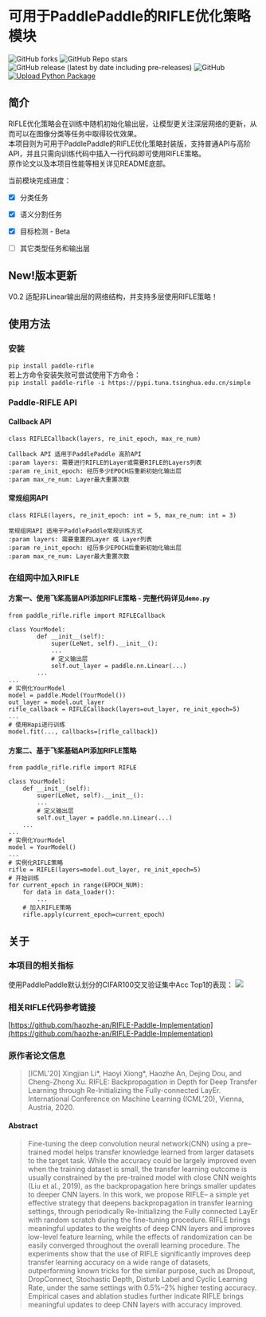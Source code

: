 # 可用于PaddlePaddle的RIFLE优化策略模块
![GitHub forks](https://img.shields.io/github/forks/GT-ZhangAcer/RIFLE_Module)
![GitHub Repo stars](https://img.shields.io/github/stars/GT-ZhangAcer/RIFLE_Module)
![GitHub release (latest by date including pre-releases)](https://img.shields.io/github/v/release/GT-ZhangAcer/RIFLE_Module?include_prereleases)
![GitHub](https://img.shields.io/github/license/GT-ZhangAcer/RIFLE_Module)
[![Upload Python Package](https://github.com/GT-ZhangAcer/RIFLE_Module/actions/workflows/python-publish.yml/badge.svg)](https://github.com/GT-ZhangAcer/RIFLE_Module/actions/workflows/python-publish.yml)
## 简介
RIFLE优化策略会在训练中随机初始化输出层，让模型更关注深层网络的更新，从而可以在图像分类等任务中取得较优效果。  
本项目则为可用于PaddlePaddle的RIFLE优化策略封装版，支持普通API与高阶API，并且只需向训练代码中插入一行代码即可使用RIFLE策略。  
原作论文以及本项目性能等相关详见README底部。

当前模块完成进度：
- [X] 分类任务
+ [X] 语义分割任务
- [X] 目标检测 - Beta
+ [ ] 其它类型任务和输出层

## New!版本更新   
V0.2 适配非Linear输出层的网络结构，并支持多层使用RIFLE策略！
## 使用方法
### 安装
`pip install paddle-rifle`  
若上方命令安装失败可尝试使用下方命令：  
`pip install paddle-rifle -i https://pypi.tuna.tsinghua.edu.cn/simple` 

### Paddle-RIFLE API
#### Callback API
```
class RIFLECallback(layers, re_init_epoch, max_re_num)

Callback API 适用于PaddlePaddle 高阶API
:param layers: 需要进行RIFLE的Layer或需要RIFLE的Layers列表
:param re_init_epoch: 经历多少EPOCH后重新初始化输出层
:param max_re_num: Layer最大重置次数
```
#### 常规组网API
```
class RIFLE(layers, re_init_epoch: int = 5, max_re_num: int = 3)

常规组网API 适用于PaddlePaddle常规训练方式
:param layers: 需要重置的Layer 或 Layer列表
:param re_init_epoch: 经历多少EPOCH后重新初始化输出层
:param max_re_num: Layer最大重置次数
```
### 在组网中加入RIFLE
#### 方案一、使用飞桨高层API添加RIFLE策略 - 完整代码详见`demo.py`
```
from paddle_rifle.rifle import RIFLECallback

class YourModel:
        def __init__(self):
            super(LeNet, self).__init__():
            ...
            # 定义输出层
            self.out_layer = paddle.nn.Linear(...)
        ...
...
# 实例化YourModel
model = paddle.Model(YourModel())
out_layer = model.out_layer
rifle_callback = RIFLECallback(layers=out_layer, re_init_epoch=5)
...
# 使用Hapi进行训练
model.fit(..., callbacks=[rifle_callback])
```
#### 方案二、基于飞桨基础API添加RIFLE策略
```
from paddle_rifle.rifle import RIFLE

class YourModel:
    def __init__(self):
        super(LeNet, self).__init__():
        ...
        # 定义输出层
        self.out_layer = paddle.nn.Linear(...)
    ...
...
# 实例化YourModel
model = YourModel()
...
# 实例化RIFLE策略
rifle = RIFLE(layers=model.out_layer, re_init_epoch=5)
# 开始训练
for current_epoch in range(EPOCH_NUM):
    for data in data_loader():
        ...
    # 加入RIFLE策略
    rifle.apply(current_epoch=current_epoch)
```

## 关于
### 本项目的相关指标
使用PaddlePaddle默认划分的CIFAR100交叉验证集中Acc Top1的表现：
<img src="https://ai-studio-static-online.cdn.bcebos.com/6f3dbf89d6f449858d48777a387844b01cb18b8993794912a4653de90b19f927"></img>  

### 相关RIFLE代码参考链接
[https://github.com/haozhe-an/RIFLE-Paddle-Implementation](https://github.com/haozhe-an/RIFLE-Paddle-Implementation)

### 原作者论文信息
> [ICML'20] Xingjian Li*, Haoyi Xiong*, Haozhe An, Dejing Dou, and Cheng-Zhong Xu. RIFLE: Backpropagation in Depth for Deep Transfer Learning through Re-Initializing the Fully-connected LayEr. International Conference on Machine Learning (ICML’20), Vienna, Austria, 2020.

####  Abstract

>Fine-tuning the deep convolution neural network(CNN) using a pre–trained model helps transfer knowledge learned from larger datasets to the target task. While the accuracy could be largely improved even when the training dataset is small, the transfer learning outcome is usually constrained by the pre-trained model with close CNN weights (Liu et al., 2019), as the backpropagation here brings smaller updates to deeper CNN layers. In this work, we propose RIFLE– a simple yet effective strategy that deepens backpropagation in transfer learning settings, through periodically Re-Initializing the Fully connected LayEr with random scratch during the fine-tuning procedure. RIFLE brings meaningful updates to the weights of deep CNN layers and improves low-level feature learning, while the effects of randomization can be easily converged throughout the overall learning procedure. The experiments show that the use of RIFLE significantly improves deep transfer learning accuracy on a wide range of datasets, outperforming known tricks for the similar purpose, such as Dropout, DropConnect, Stochastic Depth, Disturb Label and Cyclic Learning Rate, under the same settings with 0.5%–2% higher testing accuracy. Empirical cases and ablation studies further indicate RIFLE brings meaningful updates to deep CNN layers with accuracy improved.
